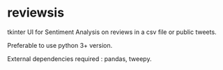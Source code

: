 # reviewsis
tkinter UI for Sentiment Analysis on reviews in a csv file or public tweets.

Preferable to use python 3+ version.

External dependencies required : pandas, tweepy.
